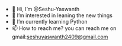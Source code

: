- 👋 Hi, I’m @Seshu-Yaswanth
- 👀 I’m interested in leaning the new things
- 🌱 I’m currently learning Python
- 📫 How to reach me? you can reach me on gmail:seshuyaswanth2409@gmail.com

<!---
Seshu-Yaswanth/Seshu-Yaswanth is a ✨ special ✨ repository because its `README.md` (this file) appears on your GitHub profile.
You can click the Preview link to take a look at your changes.
--->
